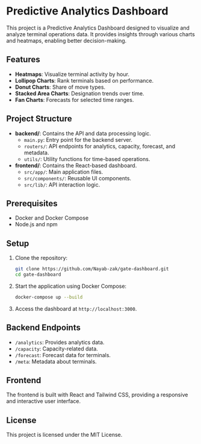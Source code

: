 # Predictive Analytics Dashboard

This project is a Predictive Analytics Dashboard designed to visualize and analyze terminal operations data. It provides insights through various charts and heatmaps, enabling better decision-making.

## Features
- **Heatmaps**: Visualize terminal activity by hour.
- **Lollipop Charts**: Rank terminals based on performance.
- **Donut Charts**: Share of move types.
- **Stacked Area Charts**: Designation trends over time.
- **Fan Charts**: Forecasts for selected time ranges.

## Project Structure
- **backend/**: Contains the API and data processing logic.
  - `main.py`: Entry point for the backend server.
  - `routers/`: API endpoints for analytics, capacity, forecast, and metadata.
  - `utils/`: Utility functions for time-based operations.
- **frontend/**: Contains the React-based dashboard.
  - `src/app/`: Main application files.
  - `src/components/`: Reusable UI components.
  - `src/lib/`: API interaction logic.

## Prerequisites
- Docker and Docker Compose
- Node.js and npm

## Setup
1. Clone the repository:
   ```bash
   git clone https://github.com/Nayab-zak/gate-dashboard.git
   cd gate-dashboard
   ```
2. Start the application using Docker Compose:
   ```bash
   docker-compose up --build
   ```
3. Access the dashboard at `http://localhost:3000`.

## Backend Endpoints
- `/analytics`: Provides analytics data.
- `/capacity`: Capacity-related data.
- `/forecast`: Forecast data for terminals.
- `/meta`: Metadata about terminals.

## Frontend
The frontend is built with React and Tailwind CSS, providing a responsive and interactive user interface.

## License
This project is licensed under the MIT License.
